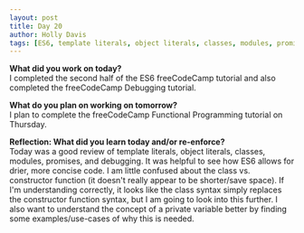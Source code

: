 ```yaml
---
layout: post
title: Day 20
author: Holly Davis
tags: [ES6, template literals, object literals, classes, modules, promises, debugging]
---
```


**What did you work on today?**  
I completed the second half of the ES6 freeCodeCamp tutorial and also completed the freeCodeCamp Debugging tutorial.

**What do you plan on working on tomorrow?**  
I plan to complete the freeCodeCamp Functional Programming tutorial on Thursday.

**Reflection: What did you learn today and/or re-enforce?**  
Today was a good review of template literals, object literals, classes, modules, promises, and debugging. It was helpful to see how ES6 allows for drier, more concise code. I am little confused about the class vs. constructor function (it doesn't really appear to be shorter/save space). If I'm understanding correctly, it looks like the class syntax simply replaces the constructor function syntax, but I am going to look into this further. I also want to understand the concept of a private variable better by finding some examples/use-cases of why this is needed.

